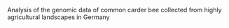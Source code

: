 Analysis of the genomic data of common carder bee collected from highly agricultural landscapes in Germany
